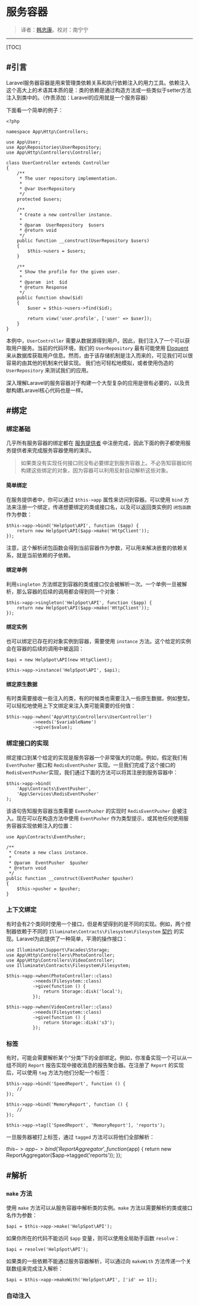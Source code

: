 # 服务容器

> 译者：[韩忠康](http://hellokang.net)。校对：南宁宁

---

[TOC]

## #引言
Laravel服务器容器是用来管理类依赖关系和执行依赖注入的用力工具。依赖注入这个高大上的术语其本质的是：类的依赖是通过构造方法或一些类似于setter方法注入到类中的。（作责添加：Laravel的应用就是一个服务容器）

下面看一个简单的例子：

	<?php

	namespace App\Http\Controllers;

	use App\User;
	use App\Repositories\UserRepository;
	use App\Http\Controllers\Controller;

	class UserController extends Controller
	{
	    /**
	     * The user repository implementation.
	     *
	     * @var UserRepository
	     */
	    protected $users;

	    /**
	     * Create a new controller instance.
	     *
	     * @param  UserRepository  $users
	     * @return void
	     */
	    public function __construct(UserRepository $users)
	    {
	        $this->users = $users;
	    }

	    /**
	     * Show the profile for the given user.
	     *
	     * @param  int  $id
	     * @return Response
	     */
	    public function show($id)
	    {
	        $user = $this->users->find($id);

	        return view('user.profile', ['user' => $user]);
	    }
	}

本例中，`UserController` 需要从数据源得到用户。因此，我们注入了一个可以获取用户服务。当前的代码环境，我们的 `UserRepository` 最有可能使用 [Eloquent]() 来从数据库获取用户信息。然而，由于该存储机制是注入而来的，可见我们可以很容易的由其他的机制来代替实现。 我们也可轻松地模拟，或者使用伪造的 `UserRepository` 来测试我们的应用。

深入理解Laravel的服务容器对于构建一个大型复杂的应用是很有必要的，以及贡献构建Laravel核心代码也是一样。

## #绑定

### 绑定基础
几乎所有服务容器的绑定都在 [服务提供者]() 中注册完成，因此下面的例子都使用服务提供者来完成服务容器使用的演示。

> 如果类没有实现任何接口则没有必要绑定到服务容器上。不必告知容器如何构建这些绑定的对象，因为容器可以利用反射自动解析这些对象。

#### 简单绑定
在服务提供者中，你可以通过 `$this->app` 属性来访问到容器。可以使用 `bind` 方法来注册一个绑定，传递想要绑定的类或接口名，以及可以返回类实例的 `闭包函数` 作为参数：

	$this->app->bind('HelpSpot\API', function ($app) {
	    return new HelpSpot\API($app->make('HttpClient'));
	});

注意，这个解析闭包函数会得到当前容器作为参数，可以用来解决嵌套的依赖关系，就是当前依赖的子依赖。

#### 绑定单例
利用`singleton` 方法绑定到容器的类或接口仅会被解析一次。一个单例一旦被解析，那么容器的后续的调用都会得到同一个对象：

	$this->app->singleton('HelpSpot\API', function ($app) {
	    return new HelpSpot\API($app->make('HttpClient'));
	});

#### 绑定实例
也可以绑定已存在的对象实例到容器，需要使用 `instance` 方法。这个给定的实例会在容器的后续的调用中被返回：

	$api = new HelpSpot\API(new HttpClient);

	$this->app->instance('HelpSpot\API', $api);

#### 绑定原生数据
有时类需要接收一些注入的类，有的时候类也需要注入一些原生数据，例如整型。可以轻松地使用上下文绑定来注入类可能需要的任何值：

	$this->app->when('App\Http\Controllers\UserController')
	          ->needs('$variableName')
	          ->give($value);

### 绑定接口的实现
绑定接口到某个给定的实现是服务容器一个非常强大的功能。例如，假定我们有 `EventPusher` 接口和 `RedisEventPusher` 实现。一旦我们完成了这个接口的 `RedisEventPusher`实现，我们通过下面的方法可以将其注册到服务容器中：

	$this->app->bind(
	    'App\Contracts\EventPusher',
	    'App\Services\RedisEventPusher'
	);

该语句告知服务容器当类需要 `EventPusher` 的实现时 `RedisEventPusher` 会被注入。现在可以在构造方法中使用 `EventPusher` 作为类型提示，或其他任何使用服务容器实现依赖注入的位置：

	use App\Contracts\EventPusher;

	/**
	 * Create a new class instance.
	 *
	 * @param  EventPusher  $pusher
	 * @return void
	 */
	public function __construct(EventPusher $pusher)
	{
	    $this->pusher = $pusher;
	}


### 上下文绑定
有时会有2个类同时使用一个接口，但是希望得到的是不同的实现。例如，两个控制器依赖于不同的 `Illuminate\Contracts\Filesystem\Filesystem` [契约](contracts) 的实现。Laravel为此提供了一种简单，平滑的操作接口：

	use Illuminate\Support\Facades\Storage;
	use App\Http\Controllers\PhotoController;
	use App\Http\Controllers\VideoController;
	use Illuminate\Contracts\Filesystem\Filesystem;

	$this->app->when(PhotoController::class)
	          ->needs(Filesystem::class)
	          ->give(function () {
	              return Storage::disk('local');
	          });

	$this->app->when(VideoController::class)
	          ->needs(Filesystem::class)
	          ->give(function () {
	              return Storage::disk('s3');
	          });

### 标签
有时，可能会需要解析某个“分类”下的全部绑定。例如，你准备实现一个可以从一组不同的 `Report` 报告实现中接收消息的报告聚合器。在注册了 `Report` 的实现后，可以使用 `tag` 方法为他们分配一个标签：

	$this->app->bind('SpeedReport', function () {
	    //
	});

	$this->app->bind('MemoryReport', function () {
	    //
	});

	$this->app->tag(['SpeedReport', 'MemoryReport'], 'reports'); 

一旦服务器被打上标签，通过 `tagged` 方法可以将他们全部解析：

$this->app->bind('ReportAggregator', function ($app) {
    return new ReportAggregator($app->tagged('reports'));
});


## #解析

### `make` 方法
使用 `make` 方法可以从服务容器中解析类的实例。`make` 方法以需要解析的类或接口名作为参数：

	$api = $this->app->make('HelpSpot\API');

如果你所在的代码不能访问 `$app` 变量，则可以使用全局助手函数 `resolve`：

	$api = resolve('HelpSpot\API');

如果类的一些依赖不能通过服务容器解析，可以通过向 `makeWith` 方法传递一个关联数组来完成注入解析：
	
	$api = $this->app->makeWith('HelpSpot\API', ['id' => 1]);

### 自动注入
